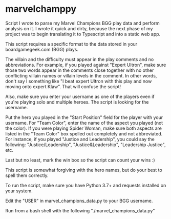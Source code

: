 # marvelchamppy
Script I wrote to parse my Marvel Champions BGG play data and perform analysis on it. I wrote it
quick and dirty, because the next phase of my project was to begin translating it to Typescript
and into a static web app.

This script requires a specific format to the data stored in your boardgamegeek.com (BGG) plays.

The villain and the difficulty must appear in the play comments and no abbreviations.  For example, 
if you played against "Expert Ultron", make sure those two words appear in the comments close together
with no other conflicting villain names or villain levels in the comment. In other words, don't
say I something like "I beat expert Ultron with this play and now moving onto expert Klaw". That will
confuse the script!

Also, make sure you enter your username as one of the players even if you're playing solo and multiple
heroes.  The script is looking for the username.  

Put the hero you played in the "Start Position" field for the player with your username. For "Team Color",
enter the name of the aspect you played (not the color).  If you were playing Spider Woman, make sure both
aspects are listed in the "Team Color" box spelled out completely and not abbreviated.  For instance, if you 
played "Justice and Leadership", you could say the following: "Justice/Leadership", "Justice&Leadership",
"Leadership Justice", etc.  

Last but no least, mark the win box so the script can count your wins :)

This script is somewhat forgiving with the hero names, but do your best to spell them correctly.


To run the script, make sure you have Python 3.7+ and requests installed on your system.

Edit the "USER" in marvel_champions_data.py to your BGG username.

Run from a bash shell with the following "./marvel_champions_data.py"
